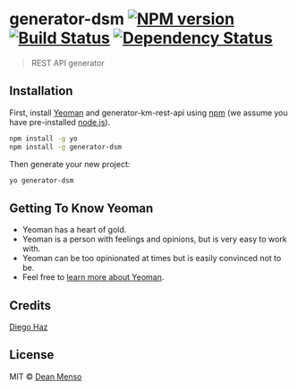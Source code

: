 # generator-dsm [![NPM version][npm-image]][npm-url] [![Build Status][travis-image]][travis-url] [![Dependency Status][daviddm-image]][daviddm-url]
> REST API generator

## Installation

First, install [Yeoman](http://yeoman.io) and generator-km-rest-api using [npm](https://www.npmjs.com/) (we assume you have pre-installed [node.js](https://nodejs.org/)).

```bash
npm install -g yo
npm install -g generator-dsm
```

Then generate your new project:

```bash
yo generator-dsm
```

## Getting To Know Yeoman

 * Yeoman has a heart of gold.
 * Yeoman is a person with feelings and opinions, but is very easy to work with.
 * Yeoman can be too opinionated at times but is easily convinced not to be.
 * Feel free to [learn more about Yeoman](http://yeoman.io/).

## Credits

[Diego Haz](https://github.com/diegohaz)

## License

MIT © [Dean Menso](https://github.com/dsmdean)


[npm-image]: https://badge.fury.io/js/generator-dsm.svg
[npm-url]: https://npmjs.org/package/generator-dsm
[travis-image]: https://travis-ci.org/dsmdean/generator-dsm.svg?branch=master
[travis-url]: https://travis-ci.org/dsmdean/generator-dsm
[daviddm-image]: https://david-dm.org/dsmdean/generator-dsm.svg?theme=shields.io
[daviddm-url]: https://david-dm.org/dsmdean/generator-dsm
